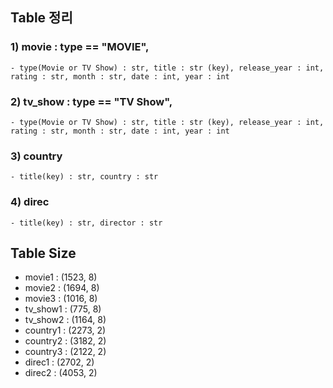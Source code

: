 ## Table 정리
### 1) movie : type == "MOVIE",
    - type(Movie or TV Show) : str, title : str (key), release_year : int, rating : str, month : str, date : int, year : int
### 2) tv_show : type == "TV Show",
    - type(Movie or TV Show) : str, title : str (key), release_year : int, rating : str, month : str, date : int, year : int 
    
### 3) country
    - title(key) : str, country : str

### 4) direc
    - title(key) : str, director : str

## Table Size

- movie1 : (1523, 8)
- movie2 : (1694, 8)
- movie3 : (1016, 8)
- tv_show1 : (775, 8)
- tv_show2 : (1164, 8)
- country1 : (2273, 2)
- country2 : (3182, 2)
- country3 : (2122, 2)
- direc1 : (2702, 2)
- direc2 : (4053, 2)
